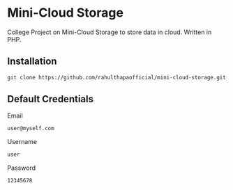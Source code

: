 # Mini-Cloud Storage
College Project on Mini-Cloud Storage to store data in cloud. Written in PHP.

## Installation
```html
git clone https://github.com/rahulthapaofficial/mini-cloud-storage.git
```

## Default Credentials
Email
```html
user@myself.com
```
Username
```html
user
```
Password
```html
12345678
```
